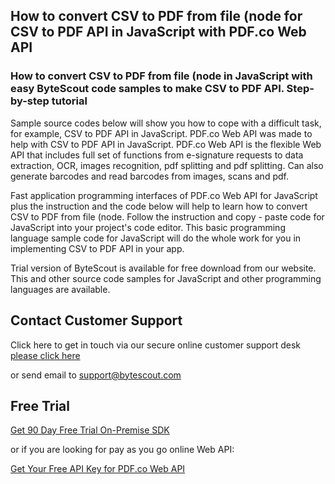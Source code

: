 ## How to convert CSV to PDF from file (node for CSV to PDF API in JavaScript with PDF.co Web API

### How to convert CSV to PDF from file (node in JavaScript with easy ByteScout code samples to make CSV to PDF API. Step-by-step tutorial

Sample source codes below will show you how to cope with a difficult task, for example, CSV to PDF API in JavaScript. PDF.co Web API was made to help with CSV to PDF API in JavaScript. PDF.co Web API is the flexible Web API that includes full set of functions from e-signature requests to data extraction, OCR, images recognition, pdf splitting and pdf splitting. Can also generate barcodes and read barcodes from images, scans and pdf.

Fast application programming interfaces of PDF.co Web API for JavaScript plus the instruction and the code below will help to learn how to convert CSV to PDF from file (node. Follow the instruction and copy - paste code for JavaScript into your project's code editor. This basic programming language sample code for JavaScript will do the whole work for you in implementing CSV to PDF API in your app.

Trial version of ByteScout is available for free download from our website. This and other source code samples for JavaScript and other programming languages are available.

## Contact Customer Support

Click here to get in touch via our secure online customer support desk [please click here](https://bytescout.zendesk.com/hc/en-us/requests/new?subject=PDF.co%20Web%20API%20Question)

or send email to [support@bytescout.com](mailto:support@bytescout.com?subject=PDF.co%20Web%20API%20Question) 

## Free Trial

[Get 90 Day Free Trial On-Premise SDK](https://bytescout.com/download/web-installer?utm_source=github-readme)

or if you are looking for pay as you go online Web API:

[Get Your Free API Key for PDF.co Web API](https://pdf.co/documentation/api?utm_source=github-readme)